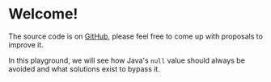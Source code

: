 # Welcome!

The source code is on [GitHub](https://github.com/CodinGame/java-template), please feel free to come up with proposals to improve it.

In this playground, we will see how Java's `null` value should always be avoided and what solutions exist to bypass it.

